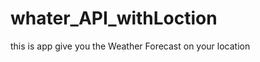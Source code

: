 <!-- @format -->

# whater_API_withLoction

this is app give you the Weather Forecast on your location
